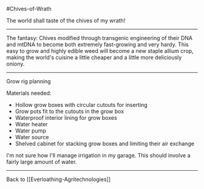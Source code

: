#Chives-of-Wrath

The world shall taste of the chives of my wrath!

---
The fantasy: Chives modified through transgenic engineering of their DNA and mtDNA to become both extremely fast-growing and very hardy.  This easy to grow and highly edible weed will become a new staple allium crop, making the world's cuisine a little cheaper and a little more deliciously oniony.

---
Grow rig planning

Materials needed:
- Hollow grow boxes with circular cutouts for inserting 
- Grow pots fit to the cutouts in the grow box
- Waterproof interior lining for grow boxes
- Water heater
- Water pump
- Water source
- Shelved cabinet for stacking grow boxes and limiting their air exchange

I'm not sure how I'll manage irrigation in my garage.  This should involve a fairly large amount of water.

---
Back to [[Everloathing-Agritechnologies]]